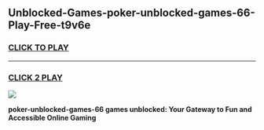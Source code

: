 
## Unblocked-Games-poker-unblocked-games-66-Play-Free-t9v6e
<h3>
<a href="https://premium76.site?title=poker-unblocked-games-66&ref=22A">CLICK TO PLAY</a></h3>
<hr>

<h3>
<a href="https://premium76.site?title=poker-unblocked-games-66&ref=22A">CLICK 2 PLAY</a>
  
</h3>

<a href="https://premium76.site?title=poker-unblocked-games-66&ref=22A"><img src="https://clearcache.store/games.png"></a>


**poker-unblocked-games-66 games unblocked: Your Gateway to Fun and Accessible Online Gaming**
